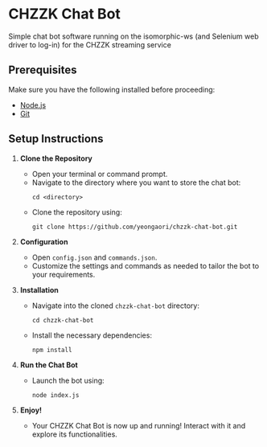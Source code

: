 # CHZZK Chat Bot

Simple chat bot software running on the isomorphic-ws (and Selenium web driver to log-in) for the CHZZK streaming service

## Prerequisites
Make sure you have the following installed before proceeding:
- [Node.js](https://nodejs.org/en/download)
- [Git](https://git-scm.com/downloads)

## Setup Instructions
1. **Clone the Repository**
   - Open your terminal or command prompt.
   - Navigate to the directory where you want to store the chat bot:
     ```
     cd <directory>
     ```
   - Clone the repository using:
     ```
     git clone https://github.com/yeongaori/chzzk-chat-bot.git
     ```

2. **Configuration**
   - Open `config.json` and `commands.json`.
   - Customize the settings and commands as needed to tailor the bot to your requirements.

3. **Installation**
   - Navigate into the cloned `chzzk-chat-bot` directory:
     ```
     cd chzzk-chat-bot
     ```
   - Install the necessary dependencies:
     ```
     npm install
     ```

4. **Run the Chat Bot**
   - Launch the bot using:
     ```
     node index.js
     ```

5. **Enjoy!**
   - Your CHZZK Chat Bot is now up and running! Interact with it and explore its functionalities.
